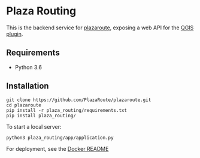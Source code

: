 # Plaza Routing

This is the backend service for [plazaroute](https://github.com/PlazaRoute/plazaroute), exposing a web API for the [QGIS plugin](https://github.com/PlazaRoute/qgis).

## Requirements

* Python 3.6

## Installation

```
git clone https://github.com/PlazaRoute/plazaroute.git
cd plazaroute
pip install -r plaza_routing/requirements.txt
pip install plaza_routing/
```

To start a local server:

```
python3 plaza_routing/app/application.py
```

For deployment, see the [Docker README](https://github.com/PlazaRoute/plazaroute/tree/master/plaza_routing/docker)
